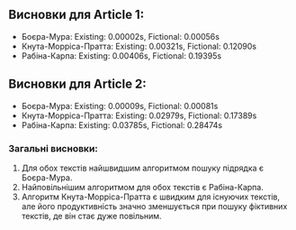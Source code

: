 
## Висновки для Article 1:
- Боєра-Мура: Existing: 0.00002s, Fictional: 0.00056s
- Кнута-Морріса-Пратта: Existing: 0.00321s, Fictional: 0.12090s
- Рабіна-Карпа: Existing: 0.00406s, Fictional: 0.19395s

## Висновки для Article 2:
- Боєра-Мура: Existing: 0.00009s, Fictional: 0.00081s
- Кнута-Морріса-Пратта: Existing: 0.02979s, Fictional: 0.17389s
- Рабіна-Карпа: Existing: 0.03785s, Fictional: 0.28474s

### Загальні висновки:
1. Для обох текстів найшвидшим алгоритмом пошуку підрядка є Боєра-Мура.
2. Найповільнішим алгоритмом для обох текстів є Рабіна-Карпа.
3. Алгоритм Кнута-Морріса-Пратта є швидким для існуючих текстів, але його продуктивність значно зменшується при пошуку фіктивних текстів, де він стає дуже повільним.
